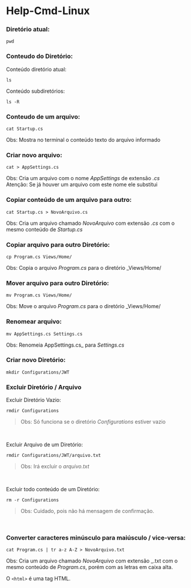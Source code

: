 # Help-Cmd-Linux

### Diretório atual:
```
pwd
```

### Conteudo do Diretório:
 Conteúdo diretório atual:
```
ls
```

Conteúdo subdiretórios:
```
ls -R
```

### Conteudo de um arquivo:
```
cat Startup.cs
```
Obs: Mostra no terminal o conteúdo texto do arquivo informado

### Criar novo arquivo:
```
cat > AppSettings.cs
```
Obs: Cria um arquivo com o nome _AppSettings_ de extensão _.cs_  
Atenção: Se já houver um arquivo com este nome ele substitui


### Copiar conteúdo de um arquivo para outro:
```
cat Startup.cs > NovoArquivo.cs
```
Obs: Cria um arquivo chamado _NovoArquivo_ com extensão _.cs_ com o mesmo conteúdo de _Startup.cs_


### Copiar arquivo para outro Diretório:
```
cp Program.cs Views/Home/
```
Obs: Copia o arquivo _Program.cs_ para o diretório _Views/Home/


### Mover arquivo para outro Diretório:
```
mv Program.cs Views/Home/
```
Obs: Move o arquivo _Program.cs_ para o diretório _Views/Home/


### Renomear arquivo:
```
mv AppSettings.cs Settings.cs
```
Obs: Renomeia AppSettings.cs_ para _Settings.cs_


### Criar novo Diretório:
```
mkdir Configurations/JWT
```

### Excluir Diretório / Arquivo
Excluir Diretório Vazio:
```
rmdir Configurations
```
> Obs: Só funciona se o diretório _Configurations_ estiver vazio
<br>

Excluir Arquivo de um Diretório:
```
rmdir Configurations/JWT/arquivo.txt
```
> Obs: Irá excluir o _arquivo.txt_
<br>

Excluir todo conteúdo de um Diretório:
```
rm -r Configurations
```
> Obs: Cuidado, pois não há mensagem de confirmação.
<br>







### Converter caracteres minúsculo para maiúsculo / vice-versa:
```
cat Program.cs | tr a-z A-Z > NovoArquivo.txt
```
Obs: Cria um arquivo chamado _NovoArquivo_ com extensão _.txt com o mesmo conteúdo de _Program.cs_, porém com as letras em caixa alta.




O `<html>` é uma tag HTML.




